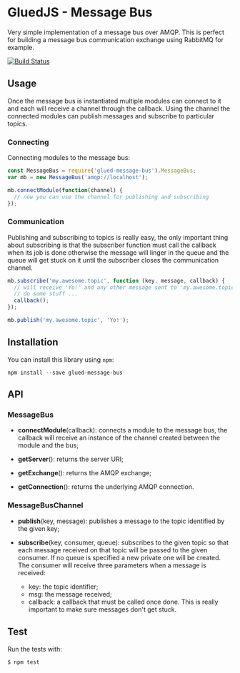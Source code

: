GluedJS - Message Bus
=====================

Very simple implementation of a message bus over AMQP. This is perfect for 
building a message bus communication exchange using RabbitMQ for example.

[![Build Status](https://travis-ci.org/ggioffreda/glued-message-bus.svg?branch=master)](https://travis-ci.org/ggioffreda/glued-message-bus)

Usage
-----

Once the message bus is instantiated multiple modules can connect to it and
each will receive a channel through the callback. Using the channel the 
connected modules can publish messages and subscribe to particular topics.

### Connecting

Connecting modules to the message bus:

```javascript
const MessageBus = require('glued-message-bus').MessageBus;
var mb = new MessageBus('amqp://localhost');

mb.connectModule(function(channel) {
  // now you can use the channel for publishing and subscribing
});
```

### Communication

Publishing and subscribing to topics is really easy, the only important thing
about subscribing is that the subscriber function must call the callback when its
job is done otherwise the message will linger in the queue and the queue will
get stuck on it until the subscriber closes the communication channel.

```javascript
mb.subscribe('my.awesome.topic', function (key, message, callback) {
  // will receive 'Yo!' and any other message sent to 'my.awesome.topic'
  // do some stuff ...
  callback();
});

mb.publish('my.awesome.topic', 'Yo!');
```

Installation
------------

You can install this library using `npm`:

    npm install --save glued-message-bus

API
---

### MessageBus

- **connectModule**(callback): connects a module to the message bus, the callback
  will receive an instance of the channel created between the module and the bus;

- **getServer**(): returns the server URI;

- **getExchange**(): returns the AMQP exchange;

- **getConnection**(): returns the underlying AMQP connection.

### MessageBusChannel

- **publish**(key, message): publishes a message to the topic identified by the
  given key;

- **subscribe**(key, consumer, queue): subscribes to the given topic so that each
  message received on that topic will be passed to the given consumer. If no
  queue is specified a new private one will be created. The consumer will receive
  three parameters when a message is received:
  - key: the topic identifier;
  - msg: the message received;
  - callback: a callback that must be called once done. This is really important
    to make sure messages don't get stuck.

Test
----

Run the tests with:

    $ npm test
